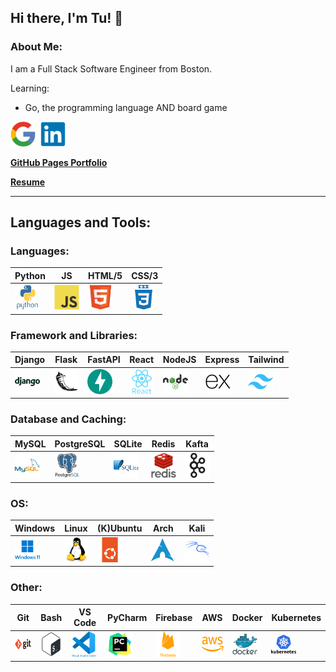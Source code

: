 

<!--
**tu-nguyen/tu-nguyen** is a ✨ _special_ ✨ repository because its `README.md` (this file) appears on your GitHub profile.

Here are some ideas to get you started:

- 🔭 I’m currently working on ...
- 🌱 I’m currently learning ...
- 👯 I’m looking to collaborate on ...
- 🤔 I’m looking for help with ...
- 💬 Ask me about ...
- 📫 How to reach me: ...
- 😄 Pronouns: ...
- ⚡ Fun fact: ...
-->
<!-- <p align="center">
    <a href="https://www.linkedin.com/in/tu-nguyen"><img src="https://img.shields.io/badge/LinkedIn-blue?style=for-the-badge&logo=linkedin&logoColor=white" alt="LinkedIn Badge"></a>
</p> -->

## Hi there, I'm Tu! 👋

### About Me:

I am a Full Stack Software Engineer from Boston.

Learning:
- Go, the programming language AND board game

<p>
    <a href="mailto:tu.t.nguyen93@gmail.com"><img src="https://github.com/devicons/devicon/blob/master/icons/google/google-original.svg" title="GMail" alt="GMail" width="40" height="40"/></a>&nbsp;
    <a href="https://www.linkedin.com/in/tu-nguyen"><img src="https://github.com/devicons/devicon/blob/master/icons/linkedin/linkedin-original.svg" title="LinkedIn" alt="LinkedIn" width="40" height="40"/></a>&nbsp;
</p>

<!-- - 🔭 I specialize in Python and Django
- 🌱 I’m currently learning how to make reliable, scalable, and maintainable systems
- 😄 In my free time I like to play [Go](https://online-go.com/user/view/1049358), attend interesting conventions, and unnecessarily upgrade my PC
- 📫 How to reach me: Preferably by email at &nbsp;[<img src="https://www.vectorlogo.zone/logos/gmail/gmail-icon.svg" title="Gmail"  alt="Postman" width="18" height="18"/>](mailto:tu.t.nguyen93@gmail.com)&nbsp;[tu.t.nguyen93@gmail.com](mailto:tu.t.nguyen93@gmail.com) or by InMail on [![Linkedin Badge](https://img.shields.io/badge/-tu_nguyen-blue?style=flat&logo=Linkedin&logoColor=white)](https://www.linkedin.com/in/tu-nguyen) . I look forward to connecting with you! 
 -->

**[GitHub Pages Portfolio](https://tu-nguyen.github.io/)**

**[Resume](https://tu-nguyen.github.io/Tu%20Nguyen%20Resume.pdf)**

---

## Languages and Tools:
<div>

### Languages:

| Python | JS | HTML/5 | CSS/3 |
|-----|-----|-----|-----|
| <img src="https://github.com/devicons/devicon/blob/master/icons/python/python-original-wordmark.svg" title="Python" alt="Python" width="40" height="40"/> | <img src="https://github.com/devicons/devicon/blob/master/icons/javascript/javascript-original.svg" title="JavaScript" alt="JavaScript" width="40" height="40"/> | <img src="https://github.com/devicons/devicon/blob/master/icons/html5/html5-original.svg" title="HTML5" alt="HTML" width="40" height="40"/> | <img src="https://github.com/devicons/devicon/blob/master/icons/css3/css3-plain-wordmark.svg"  title="CSS3" alt="CSS" width="40" height="40"/> |

### Framework and Libraries:

| Django | Flask | FastAPI | React | NodeJS | Express | Tailwind |
|-----|-----|-----|-----|-----|-----|-----|
| <img src="https://github.com/devicons/devicon/blob/master/icons/django/django-plain-wordmark.svg" title="Django" alt="Django" width="40" height="40"/> | <img src="https://github.com/devicons/devicon/blob/master/icons/flask/flask-original.svg" title="Flask" alt="Flask" width="40" height="40"/> | <img src="https://github.com/devicons/devicon/blob/master/icons/fastapi/fastapi-original.svg" title="FastAPI" alt="FastAPI" width="40" height="40"/> | <img src="https://github.com/devicons/devicon/blob/master/icons/react/react-original-wordmark.svg" title="React" alt="React" width="40" height="40"/> | <img src="https://github.com/devicons/devicon/blob/master/icons/nodejs/nodejs-original-wordmark.svg" title="NodeJS" alt="NodeJS" width="40" height="40"/> | <img src="https://github.com/devicons/devicon/blob/master/icons/express/express-original.svg" title="Express" alt="Express" width="40" height="40"/> | <img src="https://github.com/devicons/devicon/blob/master/icons/tailwindcss/tailwindcss-original.svg" title="Tailwind" alt="Tailwind" width="40" height="40"/> |

### Database and Caching:

| MySQL | PostgreSQL | SQLite | Redis | Kafta |
|-----|-----|-----|-----|-----|
| <img src="https://github.com/devicons/devicon/blob/master/icons/mysql/mysql-original-wordmark.svg" title="MySQL"  alt="MySQL" width="40" height="40"/> | <img src="https://github.com/devicons/devicon/blob/master/icons/postgresql/postgresql-original-wordmark.svg" title="PostgreSQL"  alt="PostgreSQL" width="40" height="40"/> | <img src="https://github.com/devicons/devicon/blob/master/icons/sqlite/sqlite-original-wordmark.svg" title="SQLite" alt="SQLite" width="40" height="40"/> | <img src="https://github.com/devicons/devicon/blob/master/icons/redis/redis-original-wordmark.svg" title="Redis"  alt="Redis" width="40" height="40"/>| <img src="https://github.com/devicons/devicon/blob/master/icons/apachekafka/apachekafka-original.svg" title="Kafta"  alt="Kafta" width="40" height="40"/> |

### OS:

| Windows | Linux | (K)Ubuntu | Arch | Kali |
|-----|-----|-----|-----|-----|
| <img src="https://github.com/devicons/devicon/blob/master/icons/windows11/windows11-original-wordmark.svg" title="Windows" alt="Windows" width="40" height="40"/> | <img src="https://github.com/devicons/devicon/blob/master/icons/linux/linux-original.svg" title="Linux" alt="Linux" width="40" height="40"/> | <img src="https://github.com/devicons/devicon/blob/master/icons/ubuntu/ubuntu-original.svg" title="Ubuntu" alt="Ubuntu" width="40" height="40"/> | <img src="https://github.com/devicons/devicon/blob/master/icons/archlinux/archlinux-original.svg" title="ArchLinux" alt="ArchLinux" width="40" height="40"/> | <img src="https://github.com/canaleal/devicon/blob/new-icon-kali-linux/icons/kalilinux/kalilinux-original-wordmark.svg" title="KaliLinux" alt="KaliLinux" width="40" height="40"/> |

### Other:

| Git | Bash | VS Code | PyCharm | Firebase | AWS | Docker | Kubernetes |
|-----|-----|-----|-----|-----|-----|-----|-----|
| <img src="https://github.com/devicons/devicon/blob/master/icons/git/git-original-wordmark.svg" title="Git" alt="Git" width="40" height="40"/> | <img src="https://github.com/devicons/devicon/blob/master/icons/bash/bash-original.svg" title="Bash" alt="Bash" width="40" height="40"/> | <img src="https://github.com/devicons/devicon/blob/master/icons/vscode/vscode-original-wordmark.svg" title="VSCode" alt="VSCode" width="40" height="40"/> | <img src="https://github.com/devicons/devicon/blob/master/icons/pycharm/pycharm-original.svg" title="PyCharm" alt="PyCharm" width="40" height="40"/> | <img src="https://github.com/devicons/devicon/blob/master/icons/firebase/firebase-plain-wordmark.svg" title="Firebase" alt="Firebase" width="40" height="40"/> | <img src="https://github.com/devicons/devicon/blob/master/icons/amazonwebservices/amazonwebservices-plain-wordmark.svg" title="AWS" alt="AWS" width="40" height="40"/> | <img src="https://github.com/devicons/devicon/blob/master/icons/docker/docker-original-wordmark.svg" title="Docker" alt="Docker" width="40" height="40"/> | <img src="https://github.com/devicons/devicon/blob/master/icons/kubernetes/kubernetes-original-wordmark.svg" title="Kubernetes" alt="Kubernetes" width="40" height="40"/> |

<!-- 
### previous 
<p>
    <img src="https://github.com/devicons/devicon/blob/master/icons/python/python-original-wordmark.svg" title="Python" alt="Python" width="40" height="40"/>&nbsp;
    <img src="https://github.com/devicons/devicon/blob/master/icons/django/django-plain-wordmark.svg" title="Django" alt="Django" width="40" height="40"/>&nbsp;
    <img src="https://github.com/devicons/devicon/blob/master/icons/linux/linux-original.svg" title="Linux" alt="Linux" width="40" height="40"/>&nbsp;
    <img src="https://github.com/devicons/devicon/blob/master/icons/bash/bash-original.svg" title="Bash" alt="Bash" width="40" height="40"/>&nbsp;
    <img src="https://github.com/devicons/devicon/blob/master/icons/mysql/mysql-original-wordmark.svg" title="MySQL"  alt="MySQL" width="40" height="40"/>&nbsp;
    <img src="https://github.com/devicons/devicon/blob/master/icons/postgresql/postgresql-original-wordmark.svg" title="PostgreSQL"  alt="PostgreSQL" width="40" height="40"/>&nbsp;
    <img src="https://github.com/devicons/devicon/blob/master/icons/redis/redis-original-wordmark.svg" title="Redis"  alt="Redis" width="40" height="40"/>&nbsp;
    <img src="https://github.com/devicons/devicon/blob/master/icons/html5/html5-original.svg" title="HTML5" alt="HTML" width="40" height="40"/>&nbsp;
    <img src="https://github.com/devicons/devicon/blob/master/icons/css3/css3-plain-wordmark.svg"  title="CSS3" alt="CSS" width="40" height="40"/>&nbsp;
    <img src="https://github.com/devicons/devicon/blob/master/icons/javascript/javascript-original.svg" title="JavaScript" alt="JavaScript" width="40" height="40"/>&nbsp;
    <img src="https://github.com/devicons/devicon/blob/master/icons/react/react-original-wordmark.svg" title="React" alt="React" width="40" height="40"/>&nbsp;
    <img src="https://github.com/devicons/devicon/blob/master/icons/nodejs/nodejs-original-wordmark.svg" title="NodeJS" alt="NodeJS" width="40" height="40"/>&nbsp;
    <img src="https://github.com/devicons/devicon/blob/master/icons/express/express-original.svg" title="Express" alt="Express" width="40" height="40"/>&nbsp;
    <img src="https://github.com/devicons/devicon/blob/master/icons/firebase/firebase-plain-wordmark.svg" title="Firebase" alt="Firebase" width="40" height="40"/>&nbsp;
    <img src="https://github.com/devicons/devicon/blob/master/icons/amazonwebservices/amazonwebservices-plain-wordmark.svg" title="AWS" alt="AWS" width="40" height="40"/>&nbsp;
    <img src="https://www.vectorlogo.zone/logos/getpostman/getpostman-icon.svg" title="Postman"  alt="Postman" width="40" height="40"/>&nbsp;
    <img src="https://github.com/devicons/devicon/blob/master/icons/git/git-original-wordmark.svg" title="Git" **alt="Git" width="40" height="40"/>&nbsp;
</p> -->

</div>
